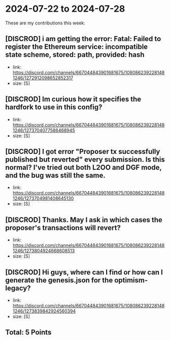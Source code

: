 # 2024-07-22 to 2024-07-28

These are my contributions this week:

## [DISCROD] i am getting the error: Fatal: Failed to register the Ethereum service: incompatible state scheme, stored: path, provided: hash

- link: https://discord.com/channels/667044843901681675/1080862392281481246/1272912098652852317
- size: [S]  


## [DISCROD] Im curious how it specifies the hardfork to use in this config?

- link: https://discord.com/channels/667044843901681675/1080862392281481246/1273704077586468945
- size: [S]  


## [DISCROD] I got error "Proposer tx successfully published but reverted" every submission. Is this normal? I've tried out both L2OO and DGF mode, and the bug was still the same.

- link: https://discord.com/channels/667044843901681675/1080862392281481246/1273704981408645130
- size: [S]  


 ## [DISCROD] Thanks. May I ask in which cases the proposer's transactions will revert?

- link: https://discord.com/channels/667044843901681675/1080862392281481246/1273804924668608513
- size: [S]  


 ## [DISCROD] Hi guys, where can I find or how can I generate the genesis.json for the optimism-legacy?

- link: https://discord.com/channels/667044843901681675/1080862392281481246/1273839842924560394
- size: [S]  

## Total: 5 Points